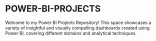 # POWER-BI-PROJECTS

Welcome to my Power BI Projects Repository!
This space showcases a variety of insightful and visually compelling dashboards created using Power BI, covering different domains and analytical techniques.
